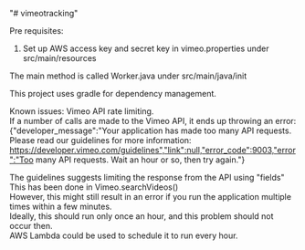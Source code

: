 "# vimeotracking" 

Pre requisites:
1. Set up AWS access key and secret key in vimeo.properties under src/main/resources

The main method is called Worker.java under src/main/java/init

This project uses gradle for dependency management.

Known issues:
 Vimeo API rate limiting.  
 If a number of calls are made to the Vimeo API, it ends up throwing an error:
 {"developer_message":"Your application has made too many API requests. Please read our guidelines for more information: https://developer.vimeo.com/guidelines","link":null,"error_code":9003,"error":"Too many API requests. Wait an hour or so, then try again."}
 
 The guidelines suggests limiting the response from the API using "fields"  
 This has been done in Vimeo.searchVideos()  
 However, this might still result in an error if you run the application multiple times within a few minutes.  
 Ideally, this should run only once an hour, and this problem should not occur then.  
 AWS Lambda could be used to schedule it to run every hour.  
 
 
 
 
 